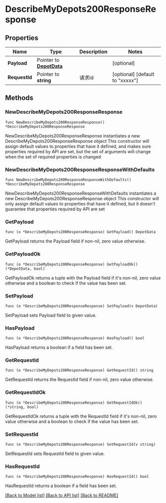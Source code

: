 # DescribeMyDepots200ResponseResponse

## Properties

Name | Type | Description | Notes
------------ | ------------- | ------------- | -------------
**Payload** | Pointer to [**DepotData**](DepotData.md) |  | [optional] 
**RequestId** | Pointer to **string** | 请求id | [optional] [default to "xxxxx"]

## Methods

### NewDescribeMyDepots200ResponseResponse

`func NewDescribeMyDepots200ResponseResponse() *DescribeMyDepots200ResponseResponse`

NewDescribeMyDepots200ResponseResponse instantiates a new DescribeMyDepots200ResponseResponse object
This constructor will assign default values to properties that have it defined,
and makes sure properties required by API are set, but the set of arguments
will change when the set of required properties is changed

### NewDescribeMyDepots200ResponseResponseWithDefaults

`func NewDescribeMyDepots200ResponseResponseWithDefaults() *DescribeMyDepots200ResponseResponse`

NewDescribeMyDepots200ResponseResponseWithDefaults instantiates a new DescribeMyDepots200ResponseResponse object
This constructor will only assign default values to properties that have it defined,
but it doesn't guarantee that properties required by API are set

### GetPayload

`func (o *DescribeMyDepots200ResponseResponse) GetPayload() DepotData`

GetPayload returns the Payload field if non-nil, zero value otherwise.

### GetPayloadOk

`func (o *DescribeMyDepots200ResponseResponse) GetPayloadOk() (*DepotData, bool)`

GetPayloadOk returns a tuple with the Payload field if it's non-nil, zero value otherwise
and a boolean to check if the value has been set.

### SetPayload

`func (o *DescribeMyDepots200ResponseResponse) SetPayload(v DepotData)`

SetPayload sets Payload field to given value.

### HasPayload

`func (o *DescribeMyDepots200ResponseResponse) HasPayload() bool`

HasPayload returns a boolean if a field has been set.

### GetRequestId

`func (o *DescribeMyDepots200ResponseResponse) GetRequestId() string`

GetRequestId returns the RequestId field if non-nil, zero value otherwise.

### GetRequestIdOk

`func (o *DescribeMyDepots200ResponseResponse) GetRequestIdOk() (*string, bool)`

GetRequestIdOk returns a tuple with the RequestId field if it's non-nil, zero value otherwise
and a boolean to check if the value has been set.

### SetRequestId

`func (o *DescribeMyDepots200ResponseResponse) SetRequestId(v string)`

SetRequestId sets RequestId field to given value.

### HasRequestId

`func (o *DescribeMyDepots200ResponseResponse) HasRequestId() bool`

HasRequestId returns a boolean if a field has been set.


[[Back to Model list]](../README.md#documentation-for-models) [[Back to API list]](../README.md#documentation-for-api-endpoints) [[Back to README]](../README.md)


